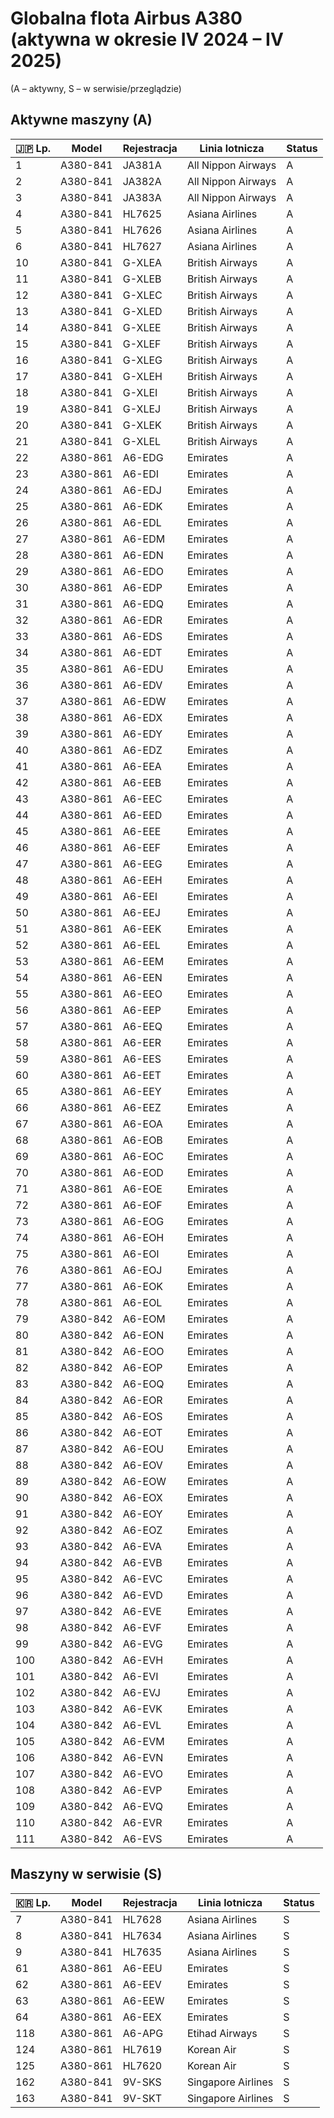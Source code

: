 # Globalna flota Airbus A380 (aktywna w okresie IV 2024 – IV 2025)  
(A – aktywny, S – w serwisie/przeglądzie)

## Aktywne maszyny (A)
| 🇯🇵 Lp. | Model   | Rejestracja | Linia lotnicza       | Status |
|---------|---------|-------------|----------------------|--------|
| 1       | A380-841 | JA381A     | All Nippon Airways   | A      |
| 2       | A380-841 | JA382A     | All Nippon Airways   | A      |
| 3       | A380-841 | JA383A     | All Nippon Airways   | A      |
| 4       | A380-841 | HL7625     | Asiana Airlines      | A      |
| 5       | A380-841 | HL7626     | Asiana Airlines      | A      |
| 6       | A380-841 | HL7627     | Asiana Airlines      | A      |
| 10      | A380-841 | G-XLEA     | British Airways      | A      |
| 11      | A380-841 | G-XLEB     | British Airways      | A      |
| 12      | A380-841 | G-XLEC     | British Airways      | A      |
| 13      | A380-841 | G-XLED     | British Airways      | A      |
| 14      | A380-841 | G-XLEE     | British Airways      | A      |
| 15      | A380-841 | G-XLEF     | British Airways      | A      |
| 16      | A380-841 | G-XLEG     | British Airways      | A      |
| 17      | A380-841 | G-XLEH     | British Airways      | A      |
| 18      | A380-841 | G-XLEI     | British Airways      | A      |
| 19      | A380-841 | G-XLEJ     | British Airways      | A      |
| 20      | A380-841 | G-XLEK     | British Airways      | A      |
| 21      | A380-841 | G-XLEL     | British Airways      | A      |
| 22      | A380-861 | A6-EDG     | Emirates             | A      |
| 23      | A380-861 | A6-EDI     | Emirates             | A      |
| 24      | A380-861 | A6-EDJ     | Emirates             | A      |
| 25      | A380-861 | A6-EDK     | Emirates             | A      |
| 26      | A380-861 | A6-EDL     | Emirates             | A      |
| 27      | A380-861 | A6-EDM     | Emirates             | A      |
| 28      | A380-861 | A6-EDN     | Emirates             | A      |
| 29      | A380-861 | A6-EDO     | Emirates             | A      |
| 30      | A380-861 | A6-EDP     | Emirates             | A      |
| 31      | A380-861 | A6-EDQ     | Emirates             | A      |
| 32      | A380-861 | A6-EDR     | Emirates             | A      |
| 33      | A380-861 | A6-EDS     | Emirates             | A      |
| 34      | A380-861 | A6-EDT     | Emirates             | A      |
| 35      | A380-861 | A6-EDU     | Emirates             | A      |
| 36      | A380-861 | A6-EDV     | Emirates             | A      |
| 37      | A380-861 | A6-EDW     | Emirates             | A      |
| 38      | A380-861 | A6-EDX     | Emirates             | A      |
| 39      | A380-861 | A6-EDY     | Emirates             | A      |
| 40      | A380-861 | A6-EDZ     | Emirates             | A      |
| 41      | A380-861 | A6-EEA     | Emirates             | A      |
| 42      | A380-861 | A6-EEB     | Emirates             | A      |
| 43      | A380-861 | A6-EEC     | Emirates             | A      |
| 44      | A380-861 | A6-EED     | Emirates             | A      |
| 45      | A380-861 | A6-EEE     | Emirates             | A      |
| 46      | A380-861 | A6-EEF     | Emirates             | A      |
| 47      | A380-861 | A6-EEG     | Emirates             | A      |
| 48      | A380-861 | A6-EEH     | Emirates             | A      |
| 49      | A380-861 | A6-EEI     | Emirates             | A      |
| 50      | A380-861 | A6-EEJ     | Emirates             | A      |
| 51      | A380-861 | A6-EEK     | Emirates             | A      |
| 52      | A380-861 | A6-EEL     | Emirates             | A      |
| 53      | A380-861 | A6-EEM     | Emirates             | A      |
| 54      | A380-861 | A6-EEN     | Emirates             | A      |
| 55      | A380-861 | A6-EEO     | Emirates             | A      |
| 56      | A380-861 | A6-EEP     | Emirates             | A      |
| 57      | A380-861 | A6-EEQ     | Emirates             | A      |
| 58      | A380-861 | A6-EER     | Emirates             | A      |
| 59      | A380-861 | A6-EES     | Emirates             | A      |
| 60      | A380-861 | A6-EET     | Emirates             | A      |
| 65      | A380-861 | A6-EEY     | Emirates             | A      |
| 66      | A380-861 | A6-EEZ     | Emirates             | A      |
| 67      | A380-861 | A6-EOA     | Emirates             | A      |
| 68      | A380-861 | A6-EOB     | Emirates             | A      |
| 69      | A380-861 | A6-EOC     | Emirates             | A      |
| 70      | A380-861 | A6-EOD     | Emirates             | A      |
| 71      | A380-861 | A6-EOE     | Emirates             | A      |
| 72      | A380-861 | A6-EOF     | Emirates             | A      |
| 73      | A380-861 | A6-EOG     | Emirates             | A      |
| 74      | A380-861 | A6-EOH     | Emirates             | A      |
| 75      | A380-861 | A6-EOI     | Emirates             | A      |
| 76      | A380-861 | A6-EOJ     | Emirates             | A      |
| 77      | A380-861 | A6-EOK     | Emirates             | A      |
| 78      | A380-861 | A6-EOL     | Emirates             | A      |
| 79      | A380-842 | A6-EOM     | Emirates             | A      |
| 80      | A380-842 | A6-EON     | Emirates             | A      |
| 81      | A380-842 | A6-EOO     | Emirates             | A      |
| 82      | A380-842 | A6-EOP     | Emirates             | A      |
| 83      | A380-842 | A6-EOQ     | Emirates             | A      |
| 84      | A380-842 | A6-EOR     | Emirates             | A      |
| 85      | A380-842 | A6-EOS     | Emirates             | A      |
| 86      | A380-842 | A6-EOT     | Emirates             | A      |
| 87      | A380-842 | A6-EOU     | Emirates             | A      |
| 88      | A380-842 | A6-EOV     | Emirates             | A      |
| 89      | A380-842 | A6-EOW     | Emirates             | A      |
| 90      | A380-842 | A6-EOX     | Emirates             | A      |
| 91      | A380-842 | A6-EOY     | Emirates             | A      |
| 92      | A380-842 | A6-EOZ     | Emirates             | A      |
| 93      | A380-842 | A6-EVA     | Emirates             | A      |
| 94      | A380-842 | A6-EVB     | Emirates             | A      |
| 95      | A380-842 | A6-EVC     | Emirates             | A      |
| 96      | A380-842 | A6-EVD     | Emirates             | A      |
| 97      | A380-842 | A6-EVE     | Emirates             | A      |
| 98      | A380-842 | A6-EVF     | Emirates             | A      |
| 99      | A380-842 | A6-EVG     | Emirates             | A      |
| 100     | A380-842 | A6-EVH     | Emirates             | A      |
| 101     | A380-842 | A6-EVI     | Emirates             | A      |
| 102     | A380-842 | A6-EVJ     | Emirates             | A      |
| 103     | A380-842 | A6-EVK     | Emirates             | A      |
| 104     | A380-842 | A6-EVL     | Emirates             | A      |
| 105     | A380-842 | A6-EVM     | Emirates             | A      |
| 106     | A380-842 | A6-EVN     | Emirates             | A      |
| 107     | A380-842 | A6-EVO     | Emirates             | A      |
| 108     | A380-842 | A6-EVP     | Emirates             | A      |
| 109     | A380-842 | A6-EVQ     | Emirates             | A      |
| 110     | A380-842 | A6-EVR     | Emirates             | A      |
| 111     | A380-842 | A6-EVS     | Emirates             | A      |

## Maszyny w serwisie (S)
| 🇰🇷 Lp. | Model   | Rejestracja | Linia lotnicza       | Status |
|---------|---------|-------------|----------------------|--------|
| 7       | A380-841 | HL7628     | Asiana Airlines      | S      |
| 8       | A380-841 | HL7634     | Asiana Airlines      | S      |
| 9       | A380-841 | HL7635     | Asiana Airlines      | S      |
| 61      | A380-861 | A6-EEU     | Emirates             | S      |
| 62      | A380-861 | A6-EEV     | Emirates             | S      |
| 63      | A380-861 | A6-EEW     | Emirates             | S      |
| 64      | A380-861 | A6-EEX     | Emirates             | S      |
| 118     | A380-861 | A6-APG     | Etihad Airways       | S      |
| 124     | A380-861 | HL7619     | Korean Air           | S      |
| 125     | A380-861 | HL7620     | Korean Air           | S      |
| 162     | A380-841 | 9V-SKS     | Singapore Airlines   | S      |
| 163     | A380-841 | 9V-SKT     | Singapore Airlines   | S      |
